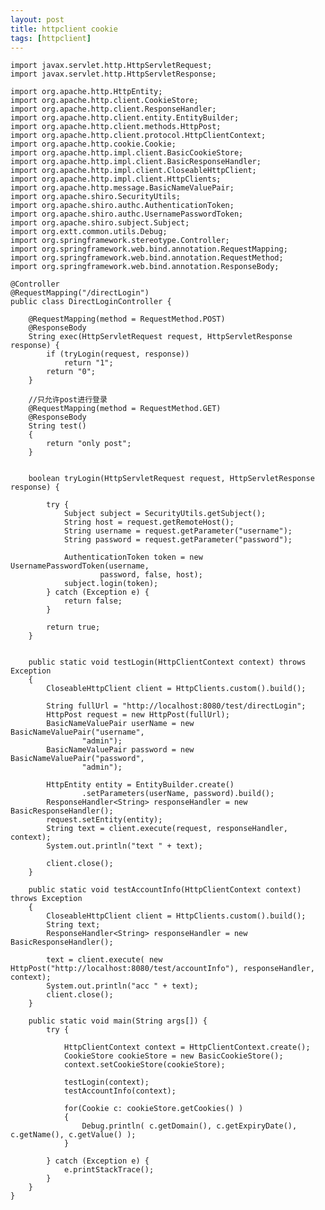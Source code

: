 ```yaml
---
layout: post
title: httpclient cookie
tags: [httpclient] 
---
```


   
    import javax.servlet.http.HttpServletRequest;
    import javax.servlet.http.HttpServletResponse;
    
    import org.apache.http.HttpEntity;
    import org.apache.http.client.CookieStore;
    import org.apache.http.client.ResponseHandler;
    import org.apache.http.client.entity.EntityBuilder;
    import org.apache.http.client.methods.HttpPost;
    import org.apache.http.client.protocol.HttpClientContext;
    import org.apache.http.cookie.Cookie;
    import org.apache.http.impl.client.BasicCookieStore;
    import org.apache.http.impl.client.BasicResponseHandler;
    import org.apache.http.impl.client.CloseableHttpClient;
    import org.apache.http.impl.client.HttpClients;
    import org.apache.http.message.BasicNameValuePair;
    import org.apache.shiro.SecurityUtils;
    import org.apache.shiro.authc.AuthenticationToken;
    import org.apache.shiro.authc.UsernamePasswordToken;
    import org.apache.shiro.subject.Subject;
    import org.extt.common.utils.Debug;
    import org.springframework.stereotype.Controller;
    import org.springframework.web.bind.annotation.RequestMapping;
    import org.springframework.web.bind.annotation.RequestMethod;
    import org.springframework.web.bind.annotation.ResponseBody;
    
    @Controller
    @RequestMapping("/directLogin")
    public class DirectLoginController {
    
        @RequestMapping(method = RequestMethod.POST)
        @ResponseBody
        String exec(HttpServletRequest request, HttpServletResponse response) {
            if (tryLogin(request, response))
                return "1";
            return "0";
        }
        
        //只允许post进行登录
        @RequestMapping(method = RequestMethod.GET)
        @ResponseBody
        String test()
        {
            return "only post";
        }
    
    
        boolean tryLogin(HttpServletRequest request, HttpServletResponse response) {
    
            try {
                Subject subject = SecurityUtils.getSubject();
                String host = request.getRemoteHost();
                String username = request.getParameter("username");
                String password = request.getParameter("password");
    
                AuthenticationToken token = new UsernamePasswordToken(username,
                        password, false, host);
                subject.login(token);
            } catch (Exception e) {
                return false;
            }
    
            return true;
        }
    
        
        public static void testLogin(HttpClientContext context) throws Exception
        {
            CloseableHttpClient client = HttpClients.custom().build();
    
            String fullUrl = "http://localhost:8080/test/directLogin";
            HttpPost request = new HttpPost(fullUrl);
            BasicNameValuePair userName = new BasicNameValuePair("username",
                    "admin");
            BasicNameValuePair password = new BasicNameValuePair("password",
                    "admin");
    
            HttpEntity entity = EntityBuilder.create()
                    .setParameters(userName, password).build();
            ResponseHandler<String> responseHandler = new BasicResponseHandler();
            request.setEntity(entity);
            String text = client.execute(request, responseHandler, context);
            System.out.println("text " + text);
            
            client.close();
        }
        
        public static void testAccountInfo(HttpClientContext context) throws Exception
        {
            CloseableHttpClient client = HttpClients.custom().build();
            String text;
            ResponseHandler<String> responseHandler = new BasicResponseHandler();
    
            text = client.execute( new HttpPost("http://localhost:8080/test/accountInfo"), responseHandler, context);
            System.out.println("acc " + text);
            client.close();
        }
        
        public static void main(String args[]) {
            try {
                
                HttpClientContext context = HttpClientContext.create();
                CookieStore cookieStore = new BasicCookieStore();
                context.setCookieStore(cookieStore);
                
                testLogin(context);
                testAccountInfo(context);
    
                for(Cookie c: cookieStore.getCookies() )
                {
                    Debug.println( c.getDomain(), c.getExpiryDate(), c.getName(), c.getValue() );
                }
    
            } catch (Exception e) {
                e.printStackTrace();
            }
        }
    }




 




